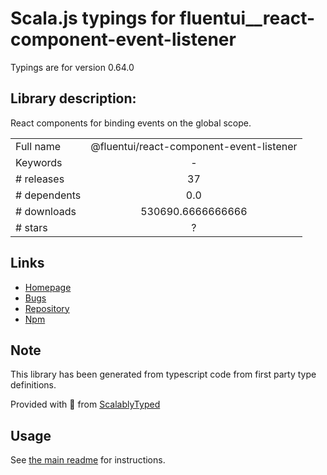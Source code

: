 
# Scala.js typings for fluentui__react-component-event-listener

Typings are for version 0.64.0

## Library description:
React components for binding events on the global scope.

|                    |                 |
| ------------------ | :-------------: |
| Full name          | @fluentui/react-component-event-listener |
| Keywords           | - |
| # releases         | 37 |
| # dependents       | 0.0 |
| # downloads        | 530690.6666666666 |
| # stars            | ? |

## Links
- [Homepage](https://github.com/microsoft/fluentui/tree/master/packages/fluentui/react-component-event-listener)
- [Bugs](https://github.com/microsoft/fluentui/issues)
- [Repository](https://github.com/microsoft/fluentui)
- [Npm](https://www.npmjs.com/package/%40fluentui%2Freact-component-event-listener)
    


## Note
This library has been generated from typescript code from first party type definitions.

Provided with :purple_heart: from [ScalablyTyped](https://github.com/oyvindberg/ScalablyTyped)

## Usage
See [the main readme](../../readme.md) for instructions.


